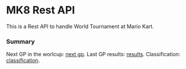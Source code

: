 # MK8 Rest API
This is a Rest API to handle World Tournament at Mario Kart.

### Summary
Next GP in the worlcup: [next gp](https://mk8api.herokuapp.com/worldcup/5caa2d524a8d9900170b048f/nextgp).
Last GP results: [results](https://mk8api.herokuapp.com/gp/5caa2d5b4a8d9900170b0491/result).
Classification: [classification](https://mk8api.herokuapp.com/worldcup/5caa2d524a8d9900170b048f/classification).
